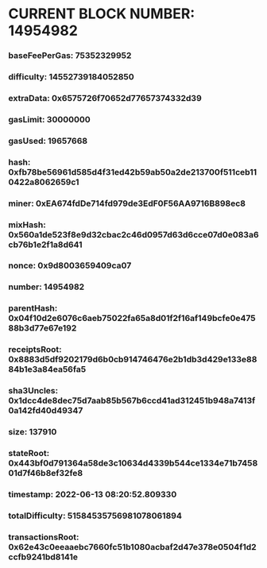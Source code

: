 # CURRENT BLOCK NUMBER: 14954982

### baseFeePerGas: 75352329952
### difficulty: 14552739184052850
### extraData: 0x6575726f70652d77657374332d39
### gasLimit: 30000000
### gasUsed: 19657668
### hash: 0xfb78be56961d585d4f31ed42b59ab50a2de213700f511ceb110422a8062659c1
### miner: 0xEA674fdDe714fd979de3EdF0F56AA9716B898ec8
### mixHash: 0x560a1de523f8e9d32cbac2c46d0957d63d6cce07d0e083a6cb76b1e2f1a8d641
### nonce: 0x9d8003659409ca07
### number: 14954982
### parentHash: 0x04f10d2e6076c6aeb75022fa65a8d01f2f16af149bcfe0e47588b3d77e67e192
### receiptsRoot: 0x8883d5df9202179d6b0cb914746476e2b1db3d429e133e8884b1e3a84ea56fa5
### sha3Uncles: 0x1dcc4de8dec75d7aab85b567b6ccd41ad312451b948a7413f0a142fd40d49347
### size: 137910
### stateRoot: 0x443bf0d791364a58de3c10634d4339b544ce1334e71b745801d7f46b8ef32fe8
### timestamp: 2022-06-13 08:20:52.809330
### totalDifficulty: 51584535756981078061894
### transactionsRoot: 0x62e43c0eeaaebc7660fc51b1080acbaf2d47e378e0504f1d2ccfb9241bd8141e
